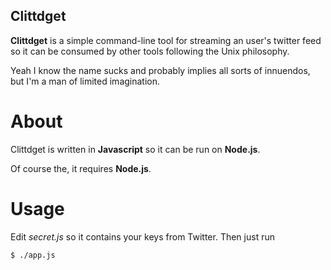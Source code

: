 ## Clittdget

**Clittdget** is a simple command-line tool for streaming an user's
twitter feed so it can be consumed by other tools following the Unix
philosophy.

Yeah I know the name sucks and probably implies all sorts of innuendos,
but I'm a man of limited imagination.

# About

Clittdget is written in **Javascript** so it can be run on **Node.js**.

Of course the, it requires **Node.js**.

# Usage

Edit *secret.js* so it contains your keys from Twitter. Then just run

    $ ./app.js
